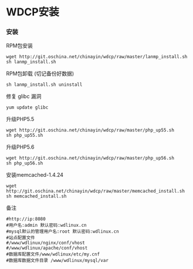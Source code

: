 # WDCP安装
    
### 安装

RPM包安装
```
wget http://git.oschina.net/chinayin/wdcp/raw/master/lanmp_install.sh
sh lanmp_install.sh
```
RPM包卸载 (切记备份好数据)
```
sh lanmp_install.sh uninstall
```
修复 glibc 漏洞
```
yum update glibc
```
升级PHP5.5
```
wget http://git.oschina.net/chinayin/wdcp/raw/master/php_up55.sh
sh php_up55.sh
```
升级PHP5.6
```
wget http://git.oschina.net/chinayin/wdcp/raw/master/php_up56.sh
sh php_up56.sh
```
安装memcached-1.4.24
```
wget http://git.oschina.net/chinayin/wdcp/raw/master/memcached_install.sh
sh memcached_install.sh
```

备注
```
#http://ip:8080
#用户名:admin 默认密码:wdlinux.cn
#mysql默认的管理用户名:root 默认密码:wdlinux.cn
#站点配置文件
#/www/wdlinux/nginx/conf/vhost
#/www/wdlinux/apache/conf/vhost
#数据库配置文件/www/wdlinux/etc/my.cnf
#数据库数据文件目录 /www/wdlinux/mysql/var
```
